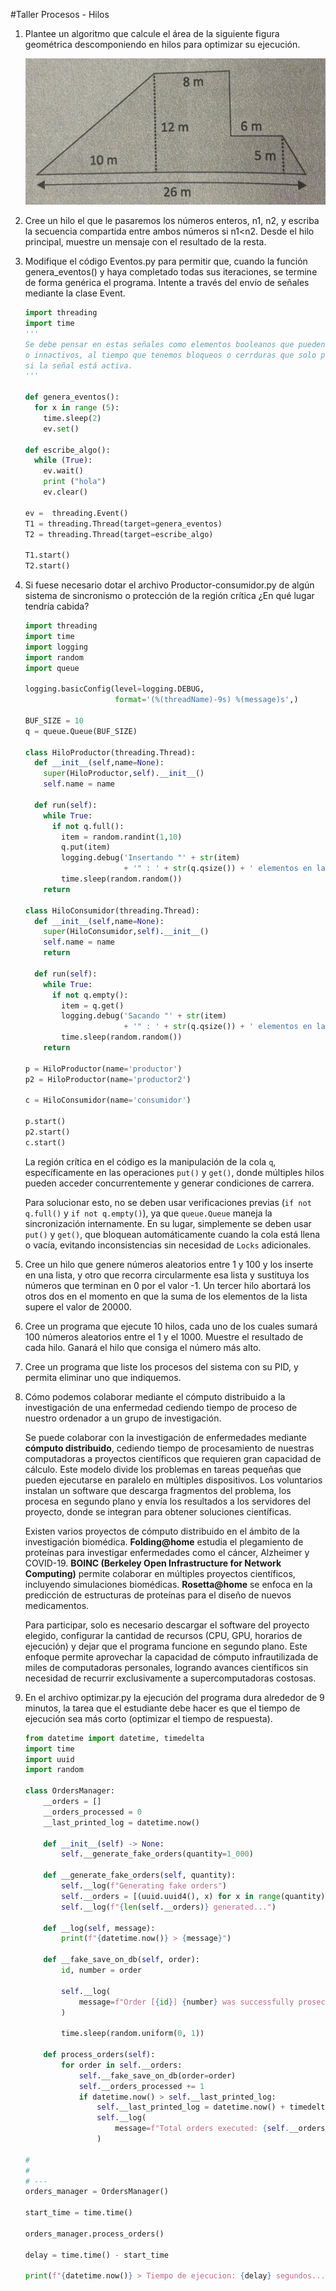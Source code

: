 #Taller Procesos - Hilos

1. Plantee un algoritmo que calcule el área de la siguiente figura geométrica descomponiendo en
hilos para optimizar su ejecución.
    
    ![Figura geométrica de 6 lados](punto-1/image.png)
    
    
2. Cree un hilo el que le pasaremos los números enteros, n1, n2, y escriba la secuencia compartida
entre ambos números si n1<n2. Desde el hilo principal, muestre un mensaje con el resultado de
la resta.
3. Modifique el código Eventos.py para permitir que, cuando la función genera_eventos() y haya
completado todas sus iteraciones, se termine de forma genérica el programa. Intente a través del
envío de señales mediante la clase Event.
    
    ```python
    import threading
    import time
    '''
    Se debe pensar en estas señales como elementos booleanos que pueden estar activos 
    o innactivos, al tiempo que tenemos bloqueos o cerrduras que solo pueden pasar
    si la señal está activa. 
    '''
        
    def genera_eventos():
      for x in range (5):
        time.sleep(2)
        ev.set()         
      
    def escribe_algo():     
      while (True):
        ev.wait()
        print ("hola")
        ev.clear()     
        
    ev =  threading.Event()
    T1 = threading.Thread(target=genera_eventos)
    T2 = threading.Thread(target=escribe_algo)
    
    T1.start()
    T2.start()
    ```
    
4. Si fuese necesario dotar el archivo Productor-consumidor.py de algún sistema de sincronismo o
protección de la región crítica ¿En qué lugar tendría cabida?
    
    ```python
    import threading
    import time
    import logging
    import random
    import queue
    
    logging.basicConfig(level=logging.DEBUG,
                        format='(%(threadName)-9s) %(message)s',)
    
    BUF_SIZE = 10
    q = queue.Queue(BUF_SIZE)
    
    class HiloProductor(threading.Thread):
      def __init__(self,name=None):
        super(HiloProductor,self).__init__()
        self.name = name
    
      def run(self):
        while True:
          if not q.full():
            item = random.randint(1,10)
            q.put(item)
            logging.debug('Insertando "' + str(item)  
                          + '" : ' + str(q.qsize()) + ' elementos en la cola')
            time.sleep(random.random())
        return
    
    class HiloConsumidor(threading.Thread):
      def __init__(self,name=None):
        super(HiloConsumidor,self).__init__()
        self.name = name
        return
    
      def run(self):
        while True:
          if not q.empty():
            item = q.get()
            logging.debug('Sacando "' + str(item) 
                          + '" : ' + str(q.qsize()) + ' elementos en la cola')
            time.sleep(random.random())
        return
    
    p = HiloProductor(name='productor')
    p2 = HiloProductor(name='productor2')
    
    c = HiloConsumidor(name='consumidor')
    
    p.start()
    p2.start()  
    c.start()
    ```
    
    La región crítica en el código es la manipulación de la cola `q`, específicamente en las operaciones `put()` y `get()`, donde múltiples hilos pueden acceder concurrentemente y generar condiciones de carrera.
    
    Para solucionar esto, no se deben usar verificaciones previas (`if not q.full()` y `if not q.empty()`), ya que `queue.Queue` maneja la sincronización internamente. En su lugar, simplemente se deben usar `put()` y `get()`, que bloquean automáticamente cuando la cola está llena o vacía, evitando inconsistencias sin necesidad de `Locks` adicionales.
    
5. Cree un hilo que genere números aleatorios entre 1 y 100 y los inserte en una lista, y otro que
recorra circularmente esa lista y sustituya los números que terminan en 0 por el valor -1. Un tercer hilo abortará los otros dos en el momento en que la suma de los elementos de la lista supere el valor de 20000.
6. Cree un programa que ejecute 10 hilos, cada uno de los cuales sumará 100 números aleatorios
entre el 1 y el 1000. Muestre el resultado de cada hilo. Ganará el hilo que consiga el número más
alto.
7. Cree un programa que liste los procesos del sistema con su PID, y permita eliminar uno que
indiquemos.
8. Cómo podemos colaborar mediante el cómputo distribuido a la investigación de una enfermedad cediendo tiempo de proceso de nuestro ordenador a un grupo de investigación.
    
    Se puede colaborar con la investigación de enfermedades mediante **cómputo distribuido**, cediendo tiempo de procesamiento de nuestras computadoras a proyectos científicos que requieren gran capacidad de cálculo. Este modelo divide los problemas en tareas pequeñas que pueden ejecutarse en paralelo en múltiples dispositivos. Los voluntarios instalan un software que descarga fragmentos del problema, los procesa en segundo plano y envía los resultados a los servidores del proyecto, donde se integran para obtener soluciones científicas.
    
    Existen varios proyectos de cómputo distribuido en el ámbito de la investigación biomédica. **Folding@home** estudia el plegamiento de proteínas para investigar enfermedades como el cáncer, Alzheimer y COVID-19. **BOINC (Berkeley Open Infrastructure for Network Computing)** permite colaborar en múltiples proyectos científicos, incluyendo simulaciones biomédicas. **Rosetta@home** se enfoca en la predicción de estructuras de proteínas para el diseño de nuevos medicamentos.
    
    Para participar, solo es necesario descargar el software del proyecto elegido, configurar la cantidad de recursos (CPU, GPU, horarios de ejecución) y dejar que el programa funcione en segundo plano. Este enfoque permite aprovechar la capacidad de cómputo infrautilizada de miles de computadoras personales, logrando avances científicos sin necesidad de recurrir exclusivamente a supercomputadoras costosas.
    
9. En el archivo optimizar.py la ejecución del programa dura alrededor de 9 minutos, la tarea que el
estudiante debe hacer es que el tiempo de ejecución sea más corto (optimizar el tiempo de
respuesta).
    
    ```python
    from datetime import datetime, timedelta
    import time
    import uuid
    import random
    
    class OrdersManager:
        __orders = []
        __orders_processed = 0
        __last_printed_log = datetime.now()
    
        def __init__(self) -> None:
            self.__generate_fake_orders(quantity=1_000)
    
        def __generate_fake_orders(self, quantity):
            self.__log(f"Generating fake orders")
            self.__orders = [(uuid.uuid4(), x) for x in range(quantity)]
            self.__log(f"{len(self.__orders)} generated...")
    
        def __log(self, message):
            print(f"{datetime.now()} > {message}")
    
        def __fake_save_on_db(self, order):
            id, number = order
    
            self.__log(
                message=f"Order [{id}] {number} was successfully prosecuted."
            )
    
            time.sleep(random.uniform(0, 1))
    
        def process_orders(self):
            for order in self.__orders:
                self.__fake_save_on_db(order=order)
                self.__orders_processed += 1
                if datetime.now() > self.__last_printed_log:
                    self.__last_printed_log = datetime.now() + timedelta(seconds=5)
                    self.__log(
                        message=f"Total orders executed: {self.__orders_processed}/{len(self.__orders)}"
                    )
    
    #
    #
    # ---
    orders_manager = OrdersManager()
    
    start_time = time.time()
    
    orders_manager.process_orders()
    
    delay = time.time() - start_time
    
    print(f"{datetime.now()} > Tiempo de ejecucion: {delay} segundos...")
    ```